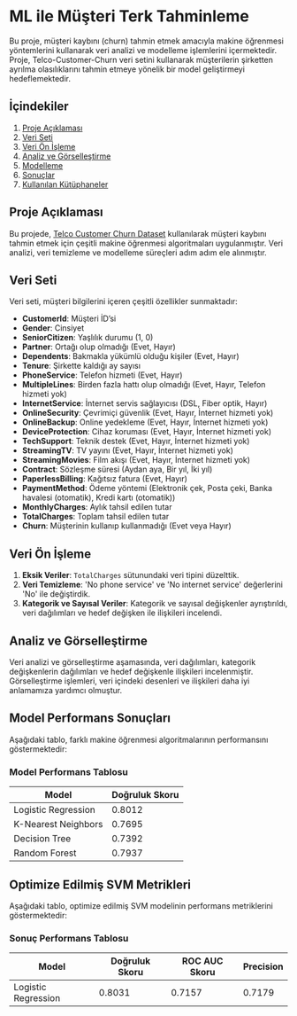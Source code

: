 # ML ile Müşteri Terk Tahminleme

Bu proje, müşteri kaybını (churn) tahmin etmek amacıyla makine öğrenmesi yöntemlerini kullanarak veri analizi ve modelleme işlemlerini içermektedir. Proje, Telco-Customer-Churn veri setini kullanarak müşterilerin şirketten ayrılma olasılıklarını tahmin etmeye yönelik bir model geliştirmeyi hedeflemektedir.

## İçindekiler

1. [Proje Açıklaması](#proje-açıklaması)
2. [Veri Seti](#veri-seti)
3. [Veri Ön İşleme](#veri-ön-işleme)
4. [Analiz ve Görselleştirme](#analiz-ve-görselleştirme)
5. [Modelleme](#modelleme)
6. [Sonuçlar](#sonuçlar)
7. [Kullanılan Kütüphaneler](#kullanılan-kütüphaneler)

## Proje Açıklaması

Bu projede,  [Telco Customer Churn Dataset](https://www.kaggle.com/datasets/blastchar/telco-customer-churn) kullanılarak müşteri kaybını tahmin etmek için çeşitli makine öğrenmesi algoritmaları uygulanmıştır. Veri analizi, veri temizleme ve modelleme süreçleri adım adım ele alınmıştır.

## Veri Seti

Veri seti, müşteri bilgilerini içeren çeşitli özellikler sunmaktadır:

- **CustomerId**: Müşteri İD’si
- **Gender**: Cinsiyet
- **SeniorCitizen**: Yaşlılık durumu (1, 0)
- **Partner**: Ortağı olup olmadığı (Evet, Hayır)
- **Dependents**: Bakmakla yükümlü olduğu kişiler (Evet, Hayır)
- **Tenure**: Şirkette kaldığı ay sayısı
- **PhoneService**: Telefon hizmeti (Evet, Hayır)
- **MultipleLines**: Birden fazla hattı olup olmadığı (Evet, Hayır, Telefon hizmeti yok)
- **InternetService**: İnternet servis sağlayıcısı (DSL, Fiber optik, Hayır)
- **OnlineSecurity**: Çevrimiçi güvenlik (Evet, Hayır, İnternet hizmeti yok)
- **OnlineBackup**: Online yedekleme (Evet, Hayır, İnternet hizmeti yok)
- **DeviceProtection**: Cihaz koruması (Evet, Hayır, İnternet hizmeti yok)
- **TechSupport**: Teknik destek (Evet, Hayır, İnternet hizmeti yok)
- **StreamingTV**: TV yayını (Evet, Hayır, İnternet hizmeti yok)
- **StreamingMovies**: Film akışı (Evet, Hayır, İnternet hizmeti yok)
- **Contract**: Sözleşme süresi (Aydan aya, Bir yıl, İki yıl)
- **PaperlessBilling**: Kağıtsız fatura (Evet, Hayır)
- **PaymentMethod**: Ödeme yöntemi (Elektronik çek, Posta çeki, Banka havalesi (otomatik), Kredi kartı (otomatik))
- **MonthlyCharges**: Aylık tahsil edilen tutar
- **TotalCharges**: Toplam tahsil edilen tutar
- **Churn**: Müşterinin kullanıp kullanmadığı (Evet veya Hayır)

## Veri Ön İşleme

1. **Eksik Veriler**: `TotalCharges` sütunundaki veri tipini düzelttik. 
2. **Veri Temizleme**: 'No phone service' ve 'No internet service' değerlerini 'No' ile değiştirdik.
3. **Kategorik ve Sayısal Veriler**: Kategorik ve sayısal değişkenler ayrıştırıldı, veri dağılımları ve hedef değişken ile ilişkileri incelendi.

## Analiz ve Görselleştirme

Veri analizi ve görselleştirme aşamasında, veri dağılımları, kategorik değişkenlerin dağılımları ve hedef değişkenle ilişkileri incelenmiştir. Görselleştirme işlemleri, veri içindeki desenleri ve ilişkileri daha iyi anlamamıza yardımcı olmuştur.

## Model Performans Sonuçları

Aşağıdaki tablo, farklı makine öğrenmesi algoritmalarının performansını göstermektedir:

### Model Performans Tablosu

| Model                | Doğruluk Skoru |
|----------------------|----------------|
| Logistic Regression  | 0.8012         |
| K-Nearest Neighbors  | 0.7695         |
| Decision Tree        | 0.7392         |
| Random Forest        | 0.7937         |


## Optimize Edilmiş SVM Metrikleri

Aşağıdaki tablo, optimize edilmiş SVM modelinin performans metriklerini göstermektedir:

### Sonuç Performans Tablosu

| Model                | Doğruluk Skoru | ROC AUC Skoru | Precision  |
|----------------------|----------------|---------------|------------|
| Logistic Regression  | 0.8031         | 0.7157        | 0.7179     |



